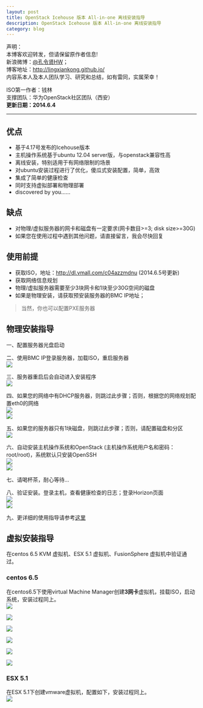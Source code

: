 ```yaml
---
layout: post
title: OpenStack Icehouse 版本 All-in-one 离线安装指导
description: OpenStack Icehouse 版本 All-in-one 离线安装指导
category: blog
---
```


声明：  
本博客欢迎转发，但请保留原作者信息!  
新浪微博：[@孔令贤HW](http://weibo.com/lingxiankong)；   
博客地址：<http://lingxiankong.github.io/>  
内容系本人及本人团队学习、研究和总结，如有雷同，实属荣幸！

ISO第一作者：钱林  
支撑团队：华为OpenStack社区团队（西安）  
**更新日期：2014.6.4**

----------

## 优点
* 基于4.17号发布的Icehouse版本
* 主机操作系统基于ubuntu 12.04 server版，与openstack兼容性高
* 离线安装，特别适用于有网络限制的场景
* 对ubuntu安装过程进行了优化，傻瓜式安装配置，简单，高效
* 集成了简单的健康检查
* 同时支持虚拟部署和物理部署
* discovered by you……

## 缺点
* 对物理/虚拟服务器的网卡和磁盘有一定要求(网卡数目>=3; disk size>=30G)
* 如果您在使用过程中遇到其他问题，请直接留言，我会尽快回复

## 使用前提
* 获取ISO，地址：<http://dl.vmall.com/c04azzmdnu> (2014.6.5号更新)
* 获取网络信息规划
* 物理/虚拟服务器需要至少3块网卡和1块至少30G空间的磁盘
* 如果是物理安装，请获取预安装服务器的BMC IP地址；

> 当然，你也可以配置PXE服务器

## 物理安装指导
一、配置服务器光盘启动  

二、使用BMC IP登录服务器，加载ISO，重启服务器  
![](/images/2014-04-29-openstack-icehouse-allinone/1.png)

三、服务器重启后会自动进入安装程序  
![](/images/2014-04-29-openstack-icehouse-allinone/2-1.png)

四、如果您的网络中有DHCP服务器，则跳过此步骤；否则，根据您的网络规划配置eth0的网络  
![](/images/2014-04-29-openstack-icehouse-allinone/4-1.png)  
![](/images/2014-04-29-openstack-icehouse-allinone/4-2.png)  

五、如果您的服务器只有1块磁盘，则跳过此步骤；否则，请配置磁盘和分区  
![](/images/2014-04-29-openstack-icehouse-allinone/5-1.png)   

六、自动安装主机操作系统和OpenStack (主机操作系统用户名和密码：root/root)，系统默认只安装OpenSSH   
![](/images/2014-04-29-openstack-icehouse-allinone/6-1.png)  
![](/images/2014-04-29-openstack-icehouse-allinone/6-2.png)

七、请喝杯茶，耐心等待...  

八、验证安装。登录主机，查看健康检查的日志；登录Horizon页面  
![](/images/2014-04-29-openstack-icehouse-allinone/7-1.png)   
![](/images/2014-04-29-openstack-icehouse-allinone/7-2.png)

九、更详细的使用指导请参考[这里](http://lingxiankong.github.io/blog/2014/05/12/huawei-allinone-operation-guide/)

## 虚拟安装指导
在centos 6.5 KVM 虚拟机、ESX 5.1 虚拟机、FusionSphere 虚拟机中验证通过。

### centos 6.5
在centos6.5下使用virtual Machine Manager创建**3网卡**虚拟机，挂载ISO，启动系统，安装过程同上。    
![](/images/2014-04-29-openstack-icehouse-allinone/image019.png)  

![](/images/2014-04-29-openstack-icehouse-allinone/image021.png)  

![](/images/2014-04-29-openstack-icehouse-allinone/image023.png)  

![](/images/2014-04-29-openstack-icehouse-allinone/image025.png)  

![](/images/2014-04-29-openstack-icehouse-allinone/image027.png)  

![](/images/2014-04-29-openstack-icehouse-allinone/image029.png)  

### ESX 5.1
在ESX 5.1下创建vmware虚拟机，配置如下，安装过程同上。    
![](/images/2014-04-29-openstack-icehouse-allinone/image031.png)